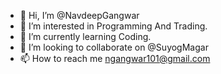 - 👋 Hi, I’m @NavdeepGangwar
- 👀 I’m interested in Programming And Trading.
- 🌱 I’m currently learning Coding.
- 💞️ I’m looking to collaborate on @SuyogMagar
- 📫 How to reach me ngangwar101@gmail.com

<!---
NavdeepGangwar/NavdeepGangwar is a ✨ special ✨ repository because its `README.md` (this file) appears on your GitHub profile.
You can click the Preview link to take a look at your changes.
--->
